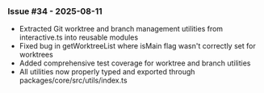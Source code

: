 ### Issue #34 - 2025-08-11
- Extracted Git worktree and branch management utilities from interactive.ts into reusable modules
- Fixed bug in getWorktreeList where isMain flag wasn't correctly set for worktrees
- Added comprehensive test coverage for worktree and branch utilities
- All utilities now properly typed and exported through packages/core/src/utils/index.ts

